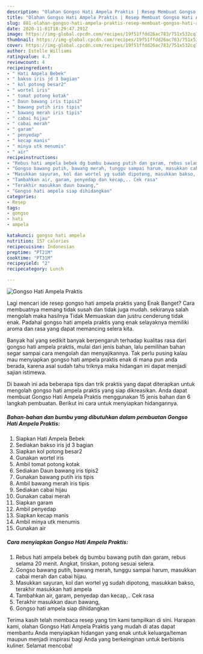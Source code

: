 ```yaml
---
description: "Olahan Gongso Hati Ampela Praktis | Resep Membuat Gongso Hati Ampela Praktis Yang Sempurna"
title: "Olahan Gongso Hati Ampela Praktis | Resep Membuat Gongso Hati Ampela Praktis Yang Sempurna"
slug: 881-olahan-gongso-hati-ampela-praktis-resep-membuat-gongso-hati-ampela-praktis-yang-sempurna
date: 2020-11-01T18:29:47.291Z
image: https://img-global.cpcdn.com/recipes/19f51ffdd26ac783/751x532cq70/gongso-hati-ampela-praktis-foto-resep-utama.jpg
thumbnail: https://img-global.cpcdn.com/recipes/19f51ffdd26ac783/751x532cq70/gongso-hati-ampela-praktis-foto-resep-utama.jpg
cover: https://img-global.cpcdn.com/recipes/19f51ffdd26ac783/751x532cq70/gongso-hati-ampela-praktis-foto-resep-utama.jpg
author: Estelle Williams
ratingvalue: 4.7
reviewcount: 4
recipeingredient:
- " Hati Ampela Bebek"
- " bakso iris jd 3 bagian"
- " kol potong besar2"
- " wortel iris"
- " tomat potong kotak"
- " Daun bawang iris tipis2"
- " bawang putih iris tipis"
- " bawang merah iris tipis"
- " cabai hijau"
- " cabai merah"
- " garam"
- " penyedap"
- " kecap manis"
- " minya utk menumis"
- " air"
recipeinstructions:
- "Rebus hati ampela bebek dg bumbu bawang putih dan garam, rebus selama 20 menit. Angkat, tiriskan, potong sesuai selera."
- "Gongso bawang putih, bawang merah, tunggu sampai harum, masukkan cabai merah dan cabai hijau."
- "Masukkan sayuran, kol dan wortel yg sudah dipotong, masukkan bakso, terakhir masukkan hati ampela"
- "Tambahkan air, garam, penyedap dan kecap,.. Cek rasa"
- "Terakhir masukkan daun bawang,"
- "Gongso hati ampela siap dihidangkan"
categories:
- Resep
tags:
- gongso
- hati
- ampela

katakunci: gongso hati ampela 
nutrition: 157 calories
recipecuisine: Indonesian
preptime: "PT21M"
cooktime: "PT31M"
recipeyield: "2"
recipecategory: Lunch

---
```



![Gongso Hati Ampela Praktis](https://img-global.cpcdn.com/recipes/19f51ffdd26ac783/751x532cq70/gongso-hati-ampela-praktis-foto-resep-utama.jpg)

Lagi mencari ide resep gongso hati ampela praktis yang Enak Banget? Cara membuatnya memang tidak susah dan tidak juga mudah. sekiranya salah mengolah maka hasilnya Tidak Memuaskan dan justru cenderung tidak enak. Padahal gongso hati ampela praktis yang enak selayaknya memiliki aroma dan rasa yang dapat memancing selera kita.



Banyak hal yang sedikit banyak berpengaruh terhadap kualitas rasa dari gongso hati ampela praktis, mulai dari jenis bahan, lalu pemilihan bahan segar sampai cara mengolah dan menyajikannya. Tak perlu pusing kalau mau menyiapkan gongso hati ampela praktis enak di mana pun anda berada, karena asal sudah tahu triknya maka hidangan ini dapat menjadi sajian istimewa.


Di bawah ini ada beberapa tips dan trik praktis yang dapat diterapkan untuk mengolah gongso hati ampela praktis yang siap dikreasikan. Anda dapat membuat Gongso Hati Ampela Praktis menggunakan 15 jenis bahan dan 6 langkah pembuatan. Berikut ini cara untuk menyiapkan hidangannya.

<!--inarticleads1-->

##### Bahan-bahan dan bumbu yang dibutuhkan dalam pembuatan Gongso Hati Ampela Praktis:

1. Siapkan  Hati Ampela Bebek
1. Sediakan  bakso iris jd 3 bagian
1. Siapkan  kol potong besar2
1. Gunakan  wortel iris
1. Ambil  tomat potong kotak
1. Sediakan  Daun bawang iris tipis2
1. Gunakan  bawang putih iris tipis
1. Ambil  bawang merah iris tipis
1. Sediakan  cabai hijau
1. Gunakan  cabai merah
1. Siapkan  garam
1. Ambil  penyedap
1. Siapkan  kecap manis
1. Ambil  minya utk menumis
1. Gunakan  air




<!--inarticleads2-->

##### Cara menyiapkan Gongso Hati Ampela Praktis:

1. Rebus hati ampela bebek dg bumbu bawang putih dan garam, rebus selama 20 menit. Angkat, tiriskan, potong sesuai selera.
1. Gongso bawang putih, bawang merah, tunggu sampai harum, masukkan cabai merah dan cabai hijau.
1. Masukkan sayuran, kol dan wortel yg sudah dipotong, masukkan bakso, terakhir masukkan hati ampela
1. Tambahkan air, garam, penyedap dan kecap,.. Cek rasa
1. Terakhir masukkan daun bawang,
1. Gongso hati ampela siap dihidangkan




Terima kasih telah membaca resep yang tim kami tampilkan di sini. Harapan kami, olahan Gongso Hati Ampela Praktis yang mudah di atas dapat membantu Anda menyiapkan hidangan yang enak untuk keluarga/teman maupun menjadi inspirasi bagi Anda yang berkeinginan untuk berbisnis kuliner. Selamat mencoba!
